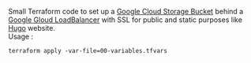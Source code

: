 Small Terraform code to set up a [Google Cloud Storage Bucket](https://cloud.google.com/storage) behind a [Google Gloud LoadBalancer](https://cloud.google.com/load-balancing   ) with SSL for public and static purposes like [Hugo](https://gohugo.io/) website.  
Usage :  
```
terraform apply -var-file=00-variables.tfvars
```